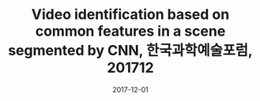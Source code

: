 ---
title : Video identification based on common features in a scene segmented by CNN, 한국과학예술포럼, 201712
doi : https://www.researchgate.net/publication/330705270_Video_identification_based_on_common_features_in_a_scene_segmented_by_CNN
date: 2017-12-01
category: paper
---